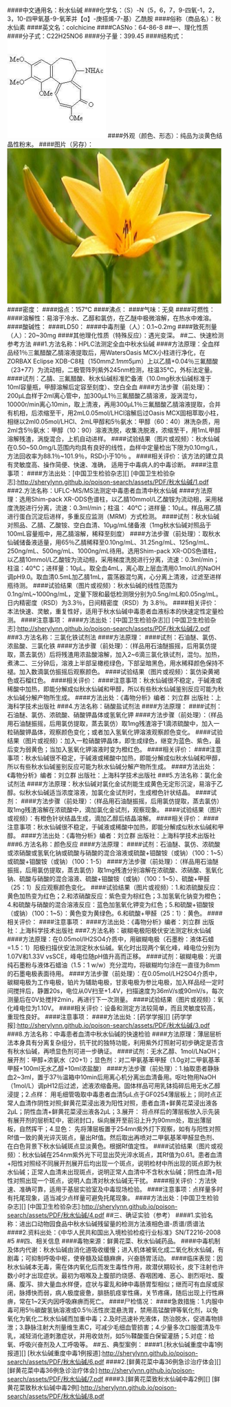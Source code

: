 ####中文通用名：秋水仙碱
####化学名：（S）-N（5，6，7，9-四氧-1，2，3，10-四甲氧基-9-氧苯并【α】-庚搭烯-7-基）乙酰胺
####俗称（商品名）：秋水仙素
####英文名：colchicine
####CASNo：64-86-8
##一、理化性质
####分子式：C22H25NO6
####分子量：399.45
####结构式：![结构式](./assets/duwu/秋水仙碱/@0结构式.jpg)
####外观（颜色、形态）：纯品为淡黄色结晶性粉末。
####图片（另存）：![外观](./assets/duwu/秋水仙碱/@1外观.jpg)
####密度：
####熔点：157℃
####沸点：
####气味：无臭
####可燃性：
####溶解性：易溶于冷水、乙醇和氯仿，在乙醚中极微溶解，在热水中难溶。
####酸碱性：
####LD50：
####中毒剂量（人）：0.1~0.2mg
####致死剂量（人）：20~30mg
####其他理化性质（特殊反应）：遇光变深。
##二、快速检测参考方法
###1.方法名称：HPLC法测定全血中秋水仙碱
####方法原理：全血样品经1％三氟醋酸乙腈溶液提取后，用WatersOasis MCX小柱进行净化，在ZORBAX Eclipse XDB-C8柱（150mm*2.1mm*5μm）上以乙腈+0.04％三氟醋酸（23+77）为流动相，二极管阵列紫外245nm检测，柱温35℃，外标法定量。
####试剂：乙腈、三氟醋酸、秋水仙碱标准贮备液（10.0mg秋水仙碱标准于10ml容量瓶，甲醇溶解后定容至刻度）、空白全血
####方法步骤（前处理）：200μL血样于2ml离心管中，加300μL1％三氟醋酸乙腈溶液，漩涡混匀，10000r/min离心10min，取上清液，再用300μL1％三氟醋酸乙腈溶液提取，合并有机相，后浓缩至干，用2mL0.05mol/LHCl溶解后过Oasis MCX固相萃取小柱，相继以2ml0.05mol/LHCl、2mL甲醇和5％氨水：甲醇（60：40）淋洗杂质，用2ml含5％氨水：甲醇（10：90）溶液洗脱，收集洗脱液，浓缩至干，用1mL甲醇溶解残渣，涡旋混合，上机自动进样。
####试验结果（图片或视频）：秋水仙碱在0.50~50.0mg/L范围内均具有良好的线性，血样中定量检出下限为0.10mg/L，方法回收率为88.1％~101.9％，RSD小于10％ 。
####相关评价：该方法的建立具有灵敏度高、操作简便、快速、准确， 适用于中毒病人的中毒诊断。
####注意事项：
####方法出处：[中国卫生检验杂志][]
[中国卫生检验杂志]:http://sherylynn.github.io/poison-search/assets/PDF/秋水仙碱/1.pdf
###2.方法名称：UFLC-MS/MS法测定中毒患者血清中秋水仙碱
####方法原理：选用Shim-pack XR-ODS色谱柱，以乙腈10mmol/L乙酸铵为流动相，采用梯度洗脱进行分离，流速：0.3ml/min；柱温： 40℃；进样量：10μL。样品用乙腈进行蛋白沉淀后进样，多重反应监测（MRM）方式检测。
####试剂：秋水仙碱对照品、乙腈、乙酸铵、空白血清、10μg/mL储备液（1mg秋水仙碱对照品于100mL容量瓶中，用乙腈溶解，稀释至刻度）
####方法步骤（前处理）：取秋水仙碱储备液适量，用65％乙腈稀释至0.10ng/mL、31.25ng/mL、125ng/mL、250ng/mL、500ng/mL、1000ng/mL待用。选用Shim-pack XR-ODS色谱柱，以乙腈10mmol/L乙酸铵为流动相，采用梯度洗脱进行分离，流速：0.3ml/min；柱温：40℃；进样量：10μL。取全血4mL，离心取上层血清用0.1mol/L的NaOH调pH9.0。取血清0.5mL加乙腈1mL，震荡器混匀离，心分离上清液，过滤至进样瓶待测。
####试验结果（图片或视频）：秋水仙碱的线性范围为0.1ng/mL~1000ng/mL，定量下限和最低检测限分别为0.5ng/mL和0.05ng/mL。日内精密度（RSD）为3.3％，日间精密度（RSD）为 3.8％。
####相关评价：本法快速、灵敏，重复性好，适用于秋水仙碱中毒患者血液标本的快速定性定量检测。
####注意事项：
####方法出处：[中国卫生检验杂志][]
[中国卫生检验杂志]:http://sherylynn.github.io/poison-search/assets/PDF/秋水仙碱/2.pdf 
###3.方法名称：三氯化铁试剂法
####方法原理：
####试剂：石油醚、氯仿、浓盐酸、三氯化铁
####方法步骤（前处理）：（样品用石油醚振摇，后用氯仿提取，蒸去氯仿）后将残渣用浓盐酸溶解，加入2~6滴三氯化铁试剂，混匀。加热，煮沸二、三分钟后，溶液上半部呈橄榄绿色，下部呈暗黑色，用水稀释颜色保持不褪。加入数滴氯仿振摇后观察颜色。
####试验结果（图片或视频）：氯仿染黄褐色或石榴红色。
####相关评价：
####注意事项：秋水仙碱很不稳定，于碱液或稀酸中加热，即能分解成似秋水仙碱和甲醇，所以有些秋水仙碱鉴别反应可能为秋水仙碱分解产物所生成。
####方法出处：《毒物分析》编者：刘立群 出版社：上海科学技术出版社
###4.方法名称：硝酸盐试剂法
####方法原理：
####试剂：石油醚、氯仿、浓硫酸、硝酸钾晶体或氢氧化钾
####方法步骤（前处理）：（样品用石油醚振摇，后用氯仿提取，蒸去氯仿）取1mg残渣溶于1滴浓硫酸中，加入一粒硝酸钾晶体，观察颜色变化；或者加入氢氧化钾溶液观察颜色变化。
####试验结果（图片或视频）：加入一粒硝酸钾晶体，即生成绿色，继变为蓝色、紫色，最后变为弱黄色；当加入氢氧化钾溶液时变为橙红色。
####相关评价：
####注意事项：秋水仙碱很不稳定，于碱液或稀酸中加热，即能分解成似秋水仙碱和甲醇，所以有些秋水仙碱鉴别反应可能为秋水仙碱分解产物所生成。
####方法出处：《毒物分析》编者：刘立群 出版社：上海科学技术出版社
###5.方法名称：氯化金试剂法 
####方法原理：秋水仙碱对氯化金试剂能生成黄色无定形沉淀，易溶于乙醇。似秋水仙碱适当浓度溶液，加氯化金试剂时，生成橙色针状结晶。
####试剂：
####方法步骤（前处理）：（样品用石油醚振摇，后用氯仿提取，蒸去氯仿）取1mg残渣溶解在浓硫酸中，滴加氯化金试剂，观察现象。
####试验结果（图片或视频）：有橙色针状结晶生成，滴加乙醇后结晶溶解。
####相关评价：
####注意事项：秋水仙碱很不稳定，于碱液或稀酸中加热，即能分解成似秋水仙碱和甲醇。
####方法出处：《毒物分析》编者：刘立群 出版社：上海科学技术出版社
###6.方法名称：颜色反应
####方法原理：
####试剂：石油醚、氯仿、浓硫酸或浓硝酸或氢氧化钠或硫酸与硝酸的混合溶液或硫酸+钼酸铵（或钠）（100：1~5）或硫酸+钼酸铵（或钠）（100：1-5）
####方法步骤（前处理）：（样品用石油醚振摇，后用氯仿提取，蒸去氯仿）取1mg残渣分别溶解在浓硫酸、浓硝酸、氢氧化钠、硫酸与硝酸的混合溶液、硫酸+钼酸铵（或钠）（100：1~5）、硫酸+甲醛（25：1）反应观察颜色变化。
####试验结果（图片或视频）：1.和浓硫酸反应：黄色加热变为红色；2.和浓硝酸反应：紫色变为棕红色；3.加氢氧化钠变为橙色；4.和硫酸与硝酸的混合溶液反应：蓝色加氢氧化钾变为红色；5.和硫酸+钼酸铵（或钠）（100：1~5）：黄色变为黄绿色。6.和硫酸+甲醛（25：1）：黄色。
####相关评价：
####注意事项：
####方法出处：《毒物分析》编者：刘立群 出版社：上海科学技术出版社
###7.方法名称：碳糊电极阳极伏安法测定秋水仙碱
####方法原理：在0.05mol/lH2SO4介质中，用碳糊电极（石墨粉：液体石蜡=1.5：1）阳极扫描伏安法测定秋水仙碱。氧化时出现两个氧化峰，峰电位分别为1.07V和1.33V vsSCE，峰电位随pH值升高而正移。
####试剂：碳糊电极：光谱纯石墨粉与液体石蜡油（1.5：1 w/w）充分混均，将碳糊均匀涂在一直径为8mm的石墨电极表面待用。
####方法步骤（前处理）：在0.05mol/LH2SO4介质中，碳糊电极为工作电极，铂片为辅助电极，甘汞电极为参比电极，加入样品经一定时间搅拌后，静置20s，电位从0V扫至+1.4V，扫描速度为36mV/s或90mV/s，每次测量后在0V处搅拌2min，再进行下一次测量。
####试验结果（图片或视频）：氧化峰电位为1.10V。
####相关评价：设备和测定方法较简单，而且灵敏度较高，重现性良好。
####注意事项：
####方法出处：[药学学报][]
[药学学报]:http://sherylynn.github.io/poison-search/assets/PDF/秋水仙碱/3.pdf
###8.方法名称：中毒患者血清中秋水仙碱的快速检验
####方法原理：薄层层析法本身具有分离复杂组分，抗干扰的独特功能，利用紫外灯照射可初步确定是否含有秋水仙碱，再喷显色剂可进一步确证。
####试剂：无水乙醇、1mol/LNaOH；展开剂：甲醇+浓氨水（20+1）；显色剂：对二甲氨基苯甲醛（1.0g对二甲氨基苯甲醛+100ml无水乙醇+10ml浓盐酸）
####方法步骤（前处理）：1.抽取患者静脉血2~3ml，置于37％温箱中10min后用离心机分离出血清备用。呕吐物用NaOH（1mol/L）调pH12后过滤，滤液浓缩备用。固体样品可用乳钵捣碎后用无水乙醇浸提；2.点样： 用毛细管吸取中毒患者血清5μL点于GF0254薄层板上；同时点正常人血清作阴性对照;鲜黄花菜浸出液为阳性对照，患者血清+鲜黄花菜浸出液各2μL；阴性血清+鲜黄花菜浸出液各2μL；3.展开： 将点样后的薄层板放入示先装有展开剂的层析缸中，密闭封口，纵向展开至前沿上升为90mm处，取出薄层板，自然挥干；4.显色： 先将薄层板置于254mn紫外灯下观察，如有与阳性对照Rf值一致的黄光谇灭斑点，量出Rf值。然后取出再喷对二甲氨基苯甲醛显色剂、在白色背景下秋水仙碱斑点显淡黄色。根据Rf值定性。
####试验结果（图片或视频）：秋水仙碱在254nm紫外光下可显出荧光淬水斑点，其Rf值为0.61。患者血清+阳性对照经不同展开剂展开后均出现一个斑点，说明检材中所出现的斑点即为秋水仙碱；正常人血清未出现斑点，说明正常人血清中不含秋水仙碱；阴性血清+阳性对照出现一个斑点，说明人血清对秋水仙碱无干扰。
####相关评价：方法快速、准确可靠，适用于基层实验室及中毒现场检验。
####注意事项：点样量多时有托尾现象，适当减少点样量可避免托尾现象。
####方法出处：[中国卫生检验杂志][]
[中国卫生检验杂志]:http://sherylynn.github.io/poison-search/assets/PDF/秋水仙碱/4.pdf
##三、确证实验（参考）
####1.实验名称：进出口动物园食品中秋水仙碱残留量的检测方法液相色谱-质谱/质谱法
####2.资料出处：《中华人民共和国出入境检验检疫行业标准》SN/T2216-2008 #5
##四、相关信息
####毒物来源：鲜黄花菜、秋水仙碱药品。
####中毒机制及体内代谢：秋水仙碱由消化道吸收缓慢；进入机体被氧化成二氧化秋水仙碱，有剧毒；可抑制呼吸中枢，使脊髓及延髓麻痹，兴奋肠胃活动。
####临床表现：因秋水仙碱本无毒，需在体内氧化后而发生毒性作用，故潜伏期较长，皮下注射也许数小时才出现症状。最初为咽喉及上腹部灼烧感、吞咽困难、恶心、剧烈呕吐、腹痛、腹泻、排大量血水样便，症状与霍乱和砷中毒肠胃型相似；继而可有血尿或尿闭，脉搏快而弱，病人极度疲惫，腓肠肌痉挛性痛，关节疼痛，随后出现上行性麻痹，常在1~2天内因呼吸麻痹而死亡。
####尸检情况：
####急救措施：1.内服中毒可用5％碳酸氢钠溶液或0.5％活性炭混悬洗胃，禁用高锰酸钾等氧化剂，以免氧化为氧化二秋水仙碱而加重中毒；2.及时迅速补充液体，防治脱水，促进毒物排泄；3.静脉注射大剂量维生素C，可减少毛细血管损害；4.少量多次口服蛋清及牛乳，减轻消化道刺激症状，并用收敛剂，如5％鞣酸蛋白保留灌肠；5.对症：给氧、呼吸兴奋剂及人工呼吸等。
##五、典型案例：
####1.[秋水仙碱重度中毒1例报道][]
[秋水仙碱重度中毒1例报道]:http://sherylynn.github.io/poison-search/assets/PDF/秋水仙碱/6.pdf
####2.[鲜黄花菜中毒36例急诊治疗体会][]
[鲜黄花菜中毒36例急诊治疗体会]:http://sherylynn.github.io/poison-search/assets/PDF/秋水仙碱/7.pdf 
####3.[鲜黄花菜致秋水仙碱中毒2例][]
[鲜黄花菜致秋水仙碱中毒2例]:http://sherylynn.github.io/poison-search/assets/PDF/秋水仙碱/8.pdf 
